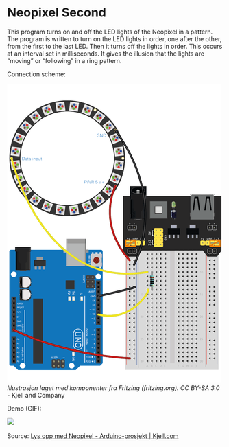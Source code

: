 # Neopixel Second
This program turns on and off the LED lights of the Neopixel in a pattern. The program is written to turn on the LED lights in order, one after the other, from the first to the last LED. Then it turns off the lights in order. This occurs at an interval set in milliseconds. It gives the illusion that the lights are “moving” or “following” in a ring pattern. 

Connection scheme:

![](attachements/30-2_1.png)
_Illustrasjon laget med komponenter fra Fritzing (fritzing.org). CC BY-SA 3.0_ - Kjell and Company

Demo (GIF):

![](attachements/neopixel%20demo.gif)

Source: [Lys opp med Neopixel - Arduino-prosjekt | Kjell.com](https://www.kjell.com/no/spor-kjell/hvordan-virker-det/arduino/arduino-prosjekt/lys-opp-med-neopixel)

